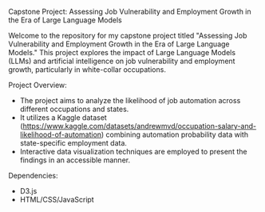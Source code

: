 Capstone Project: Assessing Job Vulnerability and Employment Growth in the Era of Large Language Models

Welcome to the repository for my capstone project titled "Assessing Job Vulnerability and Employment Growth in the Era of Large Language Models." This project explores the impact of Large Language Models (LLMs) and artificial intelligence on job vulnerability and employment growth, particularly in white-collar occupations.


Project Overview:
- The project aims to analyze the likelihood of job automation across different occupations and states.
- It utilizes a Kaggle dataset (https://www.kaggle.com/datasets/andrewmvd/occupation-salary-and-likelihood-of-automation) combining automation probability data with state-specific employment data.
- Interactive data visualization techniques are employed to present the findings in an accessible manner.

Dependencies:
- D3.js
- HTML/CSS/JavaScript


